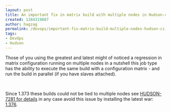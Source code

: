 ```yaml
---
layout: post
title: An important fix in matrix build with multiple nodes in Hudson-ci release 1.376
created: 1284319807
author: hagzag
permalink: /devops/important-fix-matrix-build-multiple-nodes-hudson-ci-release-1376
tags:
- DevOps
- Hudson
---
```

<p>Those of you using the greatest and latest might of noticed a  regression in matrix configuration running on multiple nodes in a  nutshell this job type has the ability to execute the same build with a  configuration matrix - and run the build in parallel (if you have slaves  attached).</p>
<p>&nbsp;</p>
<p>Since 1.373 these builds could not be tied to multiple nodes see <a href="http://issues.hudson-ci.org/browse/HUDSON-7281">HUDSON-7281 for details</a> in any case avoid this issue by installing the latest war: <a href="http://ftp.osuosl.org/pub/hudson/war/1.376/hudson.war">1.376</a>.</p>
